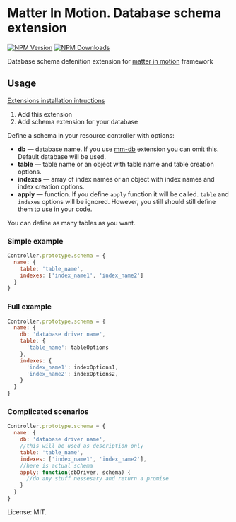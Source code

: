 # Matter In Motion. Database schema extension

[![NPM Version](https://img.shields.io/npm/v/mm-db-schema.svg?style=flat-square)](https://www.npmjs.com/package/mm-db-schema)
[![NPM Downloads](https://img.shields.io/npm/dt/mm-db-schema.svg?style=flat-square)](https://www.npmjs.com/package/mm-db-schema)

Database schema defenition extension for [matter in motion](https://github.com/matter-in-motion/mm) framework

## Usage

[Extensions installation intructions](https://github.com/matter-in-motion/mm/blob/master/docs/extensions.md)

1. Add this extension
2. Add schema extension for your database

Define a schema in your resource controller with options:

* __db__ — database name. If you use [mm-db](https://github.com/matter-in-motion/mm-db) extension you can omit this. Default database will be used.
* __table__ — table name or an object with table name and table creation options.
* __indexes__ — array of index names or an object with index names and index creation options.
* __apply__ — function. If you define `apply` function it will be called. `table` and `indexes` options will be ignored. However, you still should still define them to use in your code.

You can define as many tables as you want.

### Simple example

```js
Controller.prototype.schema = {
  name: {
    table: 'table_name',
    indexes: ['index_name1', 'index_name2']
  }
}
```

### Full example

```js
Controller.prototype.schema = {
  name: {
    db: 'database driver name',
    table: {
      'table_name': tableOptions
    },
    indexes: {
      'index_name1': indexOptions1,
      'index_name2': indexOptions2,
    }
  }
}

```

### Complicated scenarios

```js
Controller.prototype.schema = {
  name: {
    db: 'database driver name',
    //this will be used as description only
    table: 'table_name',
    indexes: ['index_name1', 'index_name2'],
    //here is actual schema
    apply: function(dbDriver, schema) {
      //do any stuff nessesary and return a promise
    }
  }
}

```

License: MIT.
